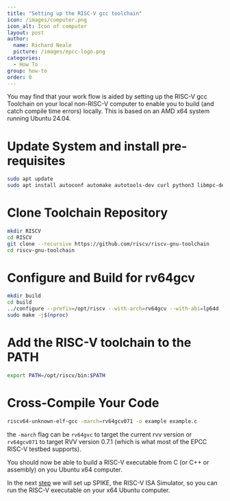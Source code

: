 ```yaml
---
title: "Setting up the RISC-V gcc toolchain"
icon: /images/computer.png
icon_alt: Icon of computer
layout: post
author: 
  name: Richard Neale
  picture: /images/epcc-logo.png
categories:
  - How To  
group: how-to
order: 0
---
```


You may find that your work flow is aided by setting up the RISC-V gcc Toolchain on your local non-RISC-V computer to enable you to build (and catch compile time errors) locally. This is based on an AMD x64 system running Ubuntu 24.04.  

# Update System and install pre-requisites 
```bash
sudo apt update
sudo apt install autoconf automake autotools-dev curl python3 libmpc-dev libmpfr-dev libgmp-dev gawk build-essential bison flex texinfo gperf libtool patchutils bc zlib1g-dev libexpat-dev
```

# Clone Toolchain Repository  
```bash
mkdir RISCV
cd RISCV
git clone --recursive https://github.com/riscv/riscv-gnu-toolchain
cd riscv-gnu-toolchain
```

# Configure and Build for rv64gcv  
```bash
mkdir build
cd build 
../configure --prefix=/opt/riscv --with-arch=rv64gcv --with-abi=lp64d
sudo make -j$(nproc)
```

# Add the RISC-V toolchain to the PATH 
```bash
export PATH=/opt/riscv/bin:$PATH
```

# Cross-Compile Your Code
```bash
riscv64-unknown-elf-gcc -march=rv64gcv071 -o example example.c
```
the `-march` flag can be `rv64gvc` to target the current rvv version or `rv64gcv071` to target RVV version 0.7.1 (which is what most of the EPCC RISC-V testbed supports).

You should now be able to build a RISC-V executable from C (or C++ or assembly) on you Ubuntu x64 computer.

In the next [step](install-spike.md) we will set up SPIKE, the RISC-V ISA Simulator, so you can run the RISC-V executable on your x64 Ubuntu computer.
